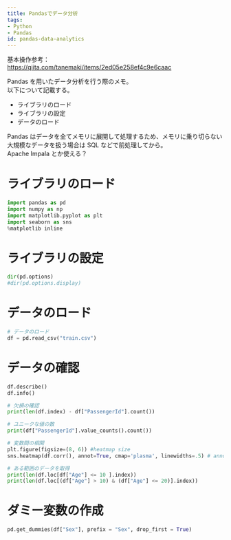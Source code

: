 ```yaml
---
title: Pandasでデータ分析
tags:
- Python
- Pandas
id: pandas-data-analytics
---
```


基本操作参考：  
https://qiita.com/tanemaki/items/2ed05e258ef4c9e6caac

Pandas を用いたデータ分析を行う際のメモ。  
以下について記載する。

- ライブラリのロード
- ライブラリの設定
- データのロード

Pandas はデータを全てメモリに展開して処理するため、メモリに乗り切らない大規模なデータを扱う場合は SQL などで前処理してから。  
Apache Impala とか使える？

# ライブラリのロード

```python
import pandas as pd
import numpy as np
import matplotlib.pyplot as plt
import seaborn as sns
%matplotlib inline
```

# ライブラリの設定

```python
dir(pd.options)
#dir(pd.options.display)
```

# データのロード

```python
# データのロード
df = pd.read_csv("train.csv")
```

# データの確認

```python
df.describe()
df.info()

# 欠損の確認
print(len(df.index) - df["PassengerId"].count())

# ユニークな値の数
print(df["PassengerId"].value_counts().count())

# 変数間の相関
plt.figure(figsize=(8, 6)) #heatmap size
sns.heatmap(df.corr(), annot=True, cmap='plasma', linewidths=.5) # annot:値を表示するかどうか linewidths: しきり線

# ある範囲のデータを取得
print(len(df.loc[df["Age"] <= 10 ].index))
print(len(df.loc[(df["Age"] > 10) & (df["Age"] <= 20)].index))
```

# ダミー変数の作成

```python
pd.get_dummies(df["Sex"], prefix = "Sex", drop_first = True)
```
